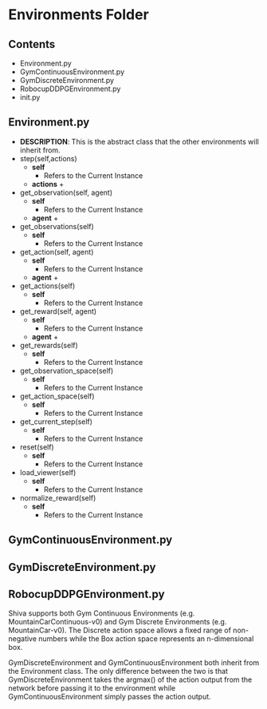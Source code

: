 # Environments Folder
## Contents
*   Environment.py
*   GymContinuousEnvironment.py
*   GymDiscreteEnvironment.py
*   RobocupDDPGEnvironment.py
*   init.py  

##  Environment.py 
*   **DESCRIPTION**: This is the abstract class that the other environments will inherit from.
*   step(self,actions)
    -   **self**
        +   Refers to the Current Instance
    -   **actions**
        +   
*   get_observation(self, agent)
    -   **self**
        +   Refers to the Current Instance
    -   **agent**
        +   
*   get_observations(self)
    -   **self**
        +   Refers to the Current Instance
*   get_action(self, agent)
    -   **self**
        +   Refers to the Current Instance
    -   **agent**
        +   
*   get_actions(self)
    -   **self**
        +   Refers to the Current Instance 
*   get_reward(self, agent)
    -   **self**
        +   Refers to the Current Instance
    -   **agent**
        +   
*   get_rewards(self)
    -   **self**
        +   Refers to the Current Instance
*   get_observation_space(self)
    -   **self**
        +   Refers to the Current Instance
*   get_action_space(self)
    -   **self**
        +   Refers to the Current Instance 
*   get_current_step(self)
    -   **self**
        +   Refers to the Current Instance 
*   reset(self)
    -   **self**
        +   Refers to the Current Instance 
*   load_viewer(self)
    -   **self**
        +   Refers to the Current Instance  
*   normalize_reward(self)
    -   **self**
        +   Refers to the Current Instance  

##  GymContinuousEnvironment.py


##  GymDiscreteEnvironment.py

##  RobocupDDPGEnvironment.py



Shiva supports both Gym Continuous Environments (e.g. MountainCarContinuous-v0) and Gym Discrete Environments (e.g. MountainCar-v0). The Discrete action space allows a fixed range of non-negative numbers while the Box action space represents an n-dimensional box.

GymDiscreteEnvironment and GymContinuousEnvironment both inherit from the Environment class. The only difference between the two is that GymDiscreteEnvironment takes the argmax() of the action output from the network before passing it to the environment while GymContinuousEnvironment simply passes the action output.
